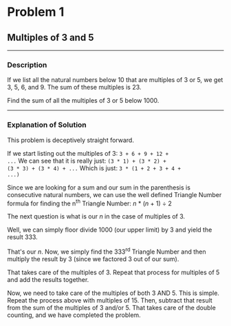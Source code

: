 # Problem 1
## Multiples of 3 and 5

---

### Description

If we list all the natural numbers below 10 that are multiples of 3 or 5, we get
3, 5, 6, and 9. The sum of these multiples is 23.

Find the sum of all the multiples of 3 or 5 below 1000.

---

### Explanation of Solution

This problem is deceptively straight forward.

If we start listing out the multiples of 3: <code>3 + 6 + 9 + 12 + ...</code>
We can see that it is really just: <code>(3 * 1) + (3 * 2) + (3 * 3) + (3 * 4) +
...</code>
Which is just: <code>3 * (1 + 2 + 3 + 4 + ...)</code>

Since we are looking for a sum and our sum in the parenthesis is consecutive
natural numbers, we can use the well defined Triangle Number
formula for finding the n<sup>th</sup> Triangle Number: <var>n</var> *
(<var>n</var> + 1) &div; 2

The next question is what is our <var>n</var> in the case of multiples of 3.

Well, we can simply floor divide 1000 (our upper limit) by 3 and yield the
result 333.

That's our <var>n</var>. Now, we simply find the 333<sup>rd</sup> Triangle
Number and then multiply the result by 3 (since we factored 3 out of our sum).

That takes care of the multiples of 3. Repeat that process for multiples of 5
and add the results together.

Now, we need to take care of the multiples of both 3 AND 5. This is simple.
Repeat the process above with multiples of 15. Then, subtract that result from
the sum of the multiples of 3 and/or 5. That takes care of the double counting,
and we have completed the problem.
